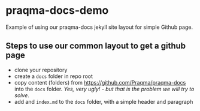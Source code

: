 # praqma-docs-demo
Example of using our praqma-docs jekyll site layout for simple Github page.

## Steps to use our common layout to get a github page

* clone your repository
* create a `docs` folder in repo root
* copy content (folders) from https://github.com/Praqma/praqma-docs into the `docs` folder. _Yes, very ugly! - but that is the problem we will try to solve_.
* add and `index.md` to the `docs` folder, with a simple header and paragraph
